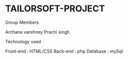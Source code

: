 # TAILORSOFT-PROJECT

Group Members

Archana varshney
Prachi singh

Technology used

Front-end : HTML/CSS
Back-end : php
Database : mySql
